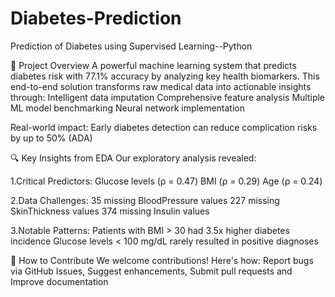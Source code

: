 # Diabetes-Prediction
Prediction of Diabetes using Supervised Learning--Python

🌟 Project Overview
A powerful machine learning system that predicts diabetes risk with 77.1% accuracy by analyzing key health biomarkers. This end-to-end solution transforms raw medical data into actionable insights through:
Intelligent data imputation
Comprehensive feature analysis
Multiple ML model benchmarking
Neural network implementation

Real-world impact: Early diabetes detection can reduce complication risks by up to 50% (ADA)

🔍 Key Insights from EDA
Our exploratory analysis revealed:

1.Critical Predictors:
Glucose levels (ρ = 0.47)
BMI (ρ = 0.29)
Age (ρ = 0.24)

2.Data Challenges:
35 missing BloodPressure values
227 missing SkinThickness values
374 missing Insulin values

3.Notable Patterns:
Patients with BMI > 30 had 3.5x higher diabetes incidence
Glucose levels < 100 mg/dL rarely resulted in positive diagnoses

🤝 How to Contribute
We welcome contributions! Here's how:
Report bugs via GitHub Issues,
Suggest enhancements,
Submit pull requests and
Improve documentation


